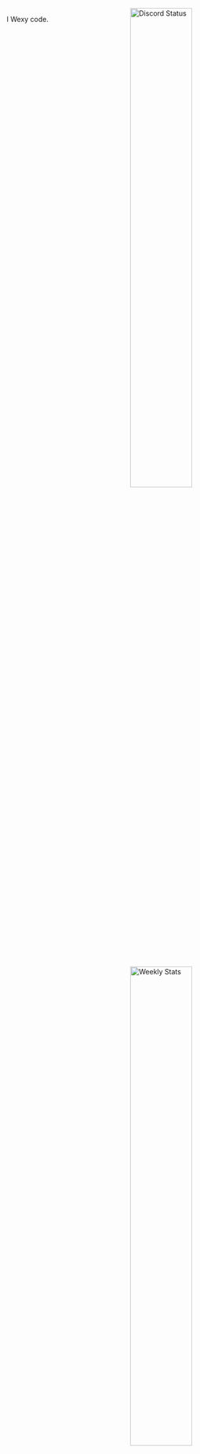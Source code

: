 <a href="https://discord.com/users/928673220985520128" target="_blank">
	<img width="50%" align="right" alt="Discord Status" src="https://lanyard.cnrad.dev/api/928673220985520128?bg=1f1f1f&borderRadius=5px">
</a>
<a href="https://wakatime.com/@Crawl" target="_blank">
	<img width="50%" align="right" alt="Weekly Stats" src="https://github-readme-stats.vercel.app/api/wakatime?username=Crawl&border_radius=5px&theme=dark&bg_color=1f1f1f&border_color=1f1f1f&icon_color=58a6ff&show_icons=true&disable_animations=true&custom_title=Weekly%20Stats">
</a>

I Wexy code.
